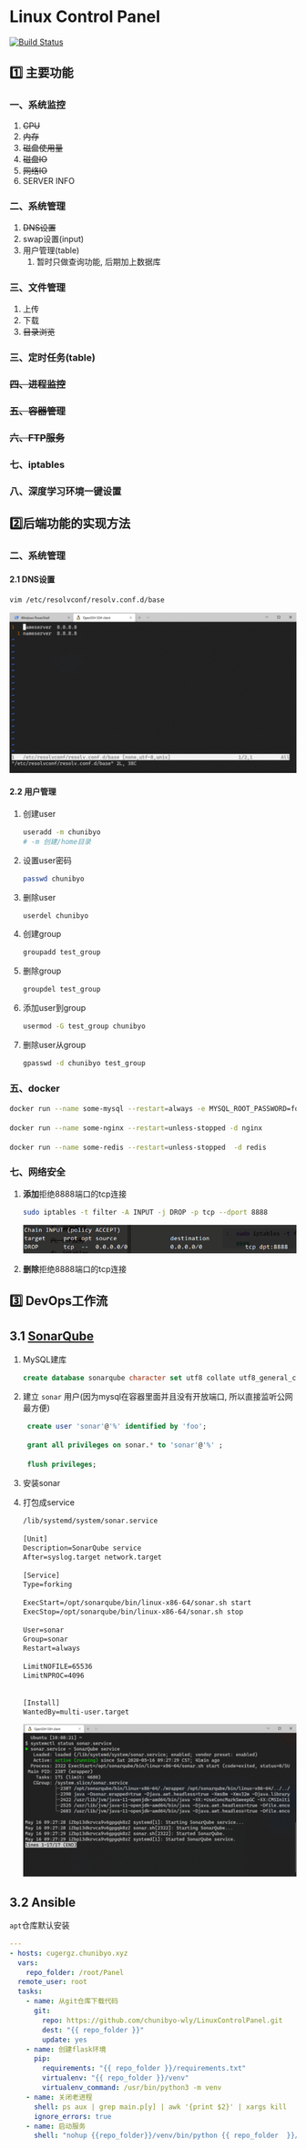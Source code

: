 # Linux Control Panel

[![Build Status](http://chunibyo.xyz:8085/buildStatus/icon?job=tapd)](http://chunibyo.xyz:8085/job/tapd/)

## :one: 主要功能

### 一、系统监控

1. ~~CPU~~
2. ~~内存~~
3. ~~磁盘使用量~~
4. ~~磁盘IO~~
5. ~~网络IO~~
6. SERVER INFO

### 二、系统管理

1. ~~DNS设置~~
2. swap设置(input)
3. 用户管理(table)
   1. 暂时只做查询功能, 后期加上数据库

### 三、文件管理

1. 上传
2. 下载
3. ~~目录浏览~~

### 三、定时任务(table)

### ~~四、进程监控~~

### ~~五、容器管理~~

### ~~六、FTP服务~~

### 七、iptables

### 八、深度学习环境一键设置



## :two:后端功能的实现方法

### 二、系统管理

#### 2.1 DNS设置

```bash
vim /etc/resolvconf/resolv.conf.d/base
```

![image-20200509104046360](README.assets/image-20200509104046360.png)

#### 2.2 用户管理

1. 创建user

   ```bash
   useradd -m chunibyo
   # -m 创建/home目录
   ```

2. 设置user密码

   ```bash
   passwd chunibyo
   ```

   

3. 删除user

   ```bash
   userdel chunibyo
   ```

4. 创建group

   ```bash
   groupadd test_group
   ```

5. 删除group

   ```bash
   groupdel test_group
   ```

6. 添加user到group

   ```bash
   usermod -G test_group chunibyo
   ```

7. 删除user从group

   ```bash
   gpasswd -d chunibyo test_group
   ```

### 五、docker

```bash
docker run --name some-mysql --restart=always -e MYSQL_ROOT_PASSWORD=foo -d mysql:latest

docker run --name some-nginx --restart=unless-stopped -d nginx

docker run --name some-redis --restart=unless-stopped  -d redis
```

### 七、网络安全

1. **添加**拒绝8888端口的tcp连接

   ```bash
   sudo iptables -t filter -A INPUT -j DROP -p tcp --dport 8888
   ```

   ![image-20200521151342244](README.assets/image-20200521151342244.png)

2. **删除**拒绝8888端口的tcp连接
   

## :three: DevOps工作流

## 3.1 [SonarQube](https://www.fosstechnix.com/install-sonarqube-on-ubuntu/#step-3-download-and-install-sonarqube-on-ubuntu)

1. MySQL建库

   ```sql
   create database sonarqube character set utf8 collate utf8_general_ci;
   ```

2. 建立 `sonar` 用户(因为mysql在容器里面并且没有开放端口, 所以直接监听公网最方便)

   ```sql
    create user 'sonar'@'%' identified by 'foo';
    
    grant all privileges on sonar.* to 'sonar'@'%' ;
    
    flush privileges;
   ```

3. 安装sonar

4. 打包成service

   ```
   /lib/systemd/system/sonar.service
   
   [Unit]
   Description=SonarQube service
   After=syslog.target network.target
   
   [Service]
   Type=forking
   
   ExecStart=/opt/sonarqube/bin/linux-x86-64/sonar.sh start
   ExecStop=/opt/sonarqube/bin/linux-x86-64/sonar.sh stop
   
   User=sonar
   Group=sonar
   Restart=always
   
   LimitNOFILE=65536
   LimitNPROC=4096
   
   
   [Install]
   WantedBy=multi-user.target
   ```

   ![image-20200516100948576](README.assets/image-20200516100948576.png)

## 3.2 Ansible

`apt`仓库默认安装

```yaml
---
- hosts: cugergz.chunibyo.xyz
  vars:
    repo_folder: /root/Panel
  remote_user: root
  tasks:
    - name: 从git仓库下载代码
      git:
        repo: https://github.com/chunibyo-wly/LinuxControlPanel.git
        dest: "{{ repo_folder }}"
        update: yes
    - name: 创建flask环境
      pip:
        requirements: "{{ repo_folder }}/requirements.txt"
        virtualenv: "{{ repo_folder }}/venv"
        virtualenv_command: /usr/bin/python3 -m venv
    - name: 关闭老进程
      shell: ps aux | grep main.p[y] | awk '{print $2}' | xargs kill
      ignore_errors: true
    - name: 启动服务
      shell: "nohup {{repo_folder}}/venv/bin/python {{ repo_folder  }}/main.py &"
```

